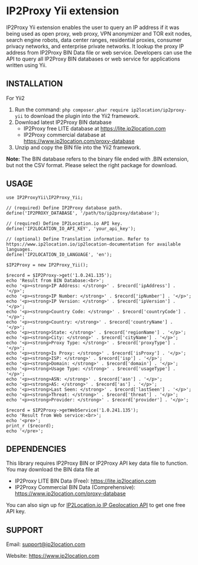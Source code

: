 # IP2Proxy Yii extension
IP2Proxy Yii extension enables the user to query an IP address if it was being used as open proxy, web proxy, VPN anonymizer and TOR exit nodes, search engine robots, data center ranges, residential proxies, consumer privacy networks, and enterprise private networks. It lookup the proxy IP address from IP2Proxy BIN Data file or web service. Developers can use the API to query all IP2Proxy BIN databases or web service for applications written using Yii.


## INSTALLATION
For Yii2

1. Run the command: `php composer.phar require ip2location/ip2proxy-yii` to download the plugin into the Yii2 framework.
2. Download latest IP2Proxy BIN database
    - IP2Proxy free LITE database at https://lite.ip2location.com
    - IP2Proxy commercial database at https://www.ip2location.com/proxy-database
3. Unzip and copy the BIN file into the Yii2 framework.

**Note:** The BIN database refers to the binary file ended with .BIN extension, but not the CSV format.
Please select the right package for download.


## USAGE
```
use IP2ProxyYii\IP2Proxy_Yii;

// (required) Define IP2Proxy database path.
define('IP2PROXY_DATABASE', '/path/to/ip2proxy/database');

// (required) Define IP2Location.io API key.
define('IP2LOCATION_IO_API_KEY', 'your_api_key');

// (optional) Define Translation information. Refer to https://www.ip2location.io/ip2location-documentation for available languages.
define('IP2LOCATION_IO_LANGUAGE', 'en');

$IP2Proxy = new IP2Proxy_Yii();

$record = $IP2Proxy->get('1.0.241.135');
echo 'Result from BIN Database:<br>';
echo '<p><strong>IP Address: </strong>' . $record['ipAddress'] . '</p>';
echo '<p><strong>IP Number: </strong>' . $record['ipNumber'] . '</p>';
echo '<p><strong>IP Version: </strong>' . $record['ipVersion'] . '</p>';
echo '<p><strong>Country Code: </strong>' . $record['countryCode'] . '</p>';
echo '<p><strong>Country: </strong>' . $record['countryName'] . '</p>';
echo '<p><strong>State: </strong>' . $record['regionName'] . '</p>';
echo '<p><strong>City: </strong>' . $record['cityName'] . '</p>';
echo '<p><strong>Proxy Type: </strong>' . $record['proxyType'] . '</p>';
echo '<p><strong>Is Proxy: </strong>' . $record['isProxy'] . '</p>';
echo '<p><strong>ISP: </strong>' . $record['isp'] . '</p>';
echo '<p><strong>Domain: </strong>' . $record['domain'] . '</p>';
echo '<p><strong>Usage Type: </strong>' . $record['usageType'] . '</p>';
echo '<p><strong>ASN: </strong>' . $record['asn'] . '</p>';
echo '<p><strong>AS: </strong>' . $record['as'] . '</p>';
echo '<p><strong>Last Seen: </strong>' . $record['lastSeen'] . '</p>';
echo '<p><strong>Threat: </strong>' . $record['threat'] . '</p>';
echo '<p><strong>Provider: </strong>' . $record['provider'] . '</p>';

$record = $IP2Proxy->getWebService('1.0.241.135');
echo 'Result from Web service:<br>';
echo '<pre>';
print_r ($record);
echo '</pre>';
```


## DEPENDENCIES
This library requires IP2Proxy BIN or IP2Proxy API key data file to function. You may download the BIN data file at
* IP2Proxy LITE BIN Data (Free): https://lite.ip2location.com
* IP2Proxy Commercial BIN Data (Comprehensive): https://www.ip2location.com/proxy-database

You can also sign up for [IP2Location.io IP Geolocation API](https://www.ip2location.io/sign-up) to get one free API key.


## SUPPORT
Email: support@ip2location.com

Website: https://www.ip2location.com
